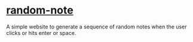 # [random-note](https://lgrom.github.io)
A simple website to generate a sequence of random notes when the user clicks or hits enter or space.
